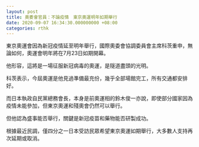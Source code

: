 ```yaml
---
layout: post
title: 奧委會官員：不論疫情　東京奧運明年如期舉行
date: 2020-09-07 16:34:30.000000000 +08:00
categories: rthk
---
```


東京奧運會因為新冠疫情延至明年舉行，國際奧委會協調委員會主席科茨重申，無論如何，奧運會明年將在7月23日如期開幕。

他形容，這將是一場征服新冠病毒的奧運，是隧道盡頭的光明。

科茨表示，今屆奧運是他見過準備最充份，幾乎全部場館完工，所有交通都安排好。

而日本執政自民黨總務會長，本身是前奧運相的鈴木俊一亦說，即使部分國家因為疫情未能參加，但東京奧運和殘奧會仍然可以舉行。

但他認為盛事能否舉行，關鍵是新冠疫苗和藥物能否研製成功。

根據最近民調，僅四分之一日本受訪民眾希望東京奧運如期舉行，大多數人支持再次延期或取消。
